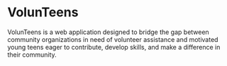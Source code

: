 # VolunTeens
VolunTeens is a web application designed to bridge the gap between community organizations in need of volunteer assistance and motivated young teens eager to contribute, develop skills, and make a difference in their community.
